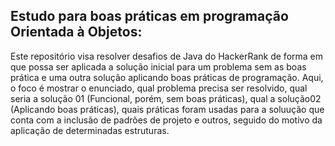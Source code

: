 <h2>Estudo para boas práticas em programação Orientada à Objetos: </h2>

Este repositório visa resolver desafios de Java do HackerRank de forma em que possa ser aplicada a solução inicial para um problema sem as boas prática e uma outra solução aplicando boas práticas de programação. Aqui, o foco
é mostrar o enunciado, qual problema precisa ser resolvido, qual seria a solução 01 (Funcional, porém, sem boas práticas), qual a solução02 (Aplicando boas práticas), quais práticas foram usadas para a soluução que
conta com a inclusão de padrões de projeto e outros, seguido do motivo da aplicação de determinadas estruturas.
